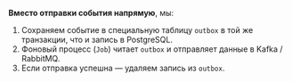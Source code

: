 
**Вместо отправки события напрямую**, мы:
1. Сохраняем событие в специальную таблицу `outbox` в той же транзакции, что и запись в PostgreSQL.
2. Фоновый процесс (`Job`) читает `outbox` и отправляет данные в Kafka / RabbitMQ.
3. Если отправка успешна — удаляем запись из `outbox`.